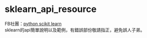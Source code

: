 # sklearn_api_resource
FB社團：[python scikit learn](https://www.facebook.com/groups/799115126934188/)  
sklearn的api簡單說明以及範例，有錯誤部份敬請指正，避免誤人子弟。  
